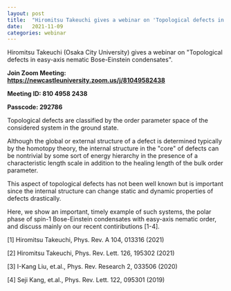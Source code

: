 ```yaml
---
layout: post
title:  "Hiromitsu Takeuchi gives a webinar on 'Topological defects in easy-axis nematic Bose-Einstein condensates' at 4pm UK time"
date:   2021-11-09
categories: webinar
---
```


Hiromitsu Takeuchi (Osaka City University) gives a webinar on "Topological defects in easy-axis nematic Bose-Einstein condensates".

**Join Zoom Meeting: https://newcastleuniversity.zoom.us/j/81049582438**

**Meeting ID: 810 4958 2438**

**Passcode: 292786**

Topological defects are classified by the order parameter space of the
considered system in the ground state.

Although the global or external structure of a defect is determined
typically by the homotopy theory, the internal structure in the "core" of defects can be nontrivial by
some sort of energy hierarchy in the presence of a characteristic
length scale in addition to the healing length of the bulk order
parameter.

This aspect of topological defects has not been well known but is
important since the internal structure can change static and dynamic
properties of defects drastically.

Here, we show an important, timely example of such systems, the polar
phase of spin-1 Bose-Einstein condensates with easy-axis nematic
order, and discuss mainly on our recent contiributions [1-4].

[1] Hiromitsu Takeuchi, Phys. Rev. A 104, 013316 (2021)

[2] Hiromitsu Takeuchi, Phys. Rev. Lett. 126, 195302 (2021)

[3] I-Kang Liu, et.al., Phys. Rev. Research 2, 033506 (2020)

[4] Seji Kang, et.al., Phys. Rev. Lett. 122, 095301 (2019)

